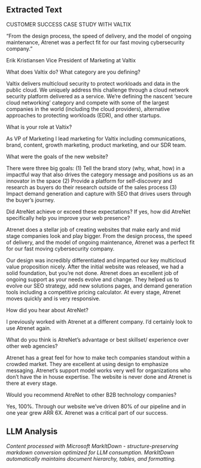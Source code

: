 ## Extracted Text
CUSTOMER SUCCESS CASE STUDY WITH VALTIX

“From the design process, the speed of delivery, and the model
of ongoing maintenance, Atrenet was a perfect fit for our fast
moving cybersecurity company.”

Erik Kristiansen
Vice President of Marketing at Valtix

What does Valtix do? What category are you defining?

Valtix delivers multicloud security to protect workloads
and data in the public cloud. We uniquely address this
challenge through a cloud network security platform
delivered as a service. We’re defining the nascent
‘secure cloud networking’ category and compete with
some of the largest companies in the world (including
the cloud providers), alternative approaches to
protecting workloads (EDR), and other startups.

What is your role at Valtix?

As VP of Marketing I lead marketing for Valtix including
communications, brand, content, growth marketing,
product marketing, and our SDR team.

What were the goals of the new website?

There were three big goals: (1) Tell the brand story
(why, what, how) in a impactful way that also drives the
category message and positions us as an innovator in
the space (2) Provide a platform for self-discovery and
research as buyers do their research outside of the sales
process (3) Impact demand generation and capture with
SEO that drives users through the buyer’s journey.

Did AtreNet achieve or exceed these expectations? If yes,
how did AtreNet specifically help you improve your web
presence?

Atrenet does a stellar job of creating websites that
make early and mid stage companies look and play
bigger. From the design process, the speed of delivery,
and the model of ongoing maintenance, Atrenet was a
perfect fit for our fast moving cybersecurity company.

Our design was incredibly differentiated and imparted
our key multicloud value proposition nicely. After the
initial website was released, we had a solid foundation,
but you’re not done. Atrenet does an excellent job of
ongoing support as your needs evolve and change.
They helped us to evolve our SEO strategy, add new
solutions pages, and demand generation tools including
a competitive pricing calculator.  At every stage, Atrenet
moves quickly and is very responsive.

How did you hear about AtreNet?

I previously worked with Atrenet at a different
company. I’d certainly look to use Atrenet again.

What do you think is AtreNet’s advantage or best skillset/
experience over other web agencies?

Atrenet has a great feel for how to make tech
companies standout within a crowded market.
They are excellent at using design to emphasize
messaging. Atrenet’s support model works very well for
organizations who don’t have the in house expertise.
The website is never done and Atrenet is there at every
stage.

Would you recommend AtreNet to other B2B technology
companies?

Yes, 100%. Through our website we’ve driven 80% of
our pipeline and in one year grew ARR 6X. Atrenet was
a critical part of our success.



## LLM Analysis
*Content processed with Microsoft MarkItDown - structure-preserving markdown conversion optimized for LLM consumption. MarkItDown automatically maintains document hierarchy, tables, and formatting.*
